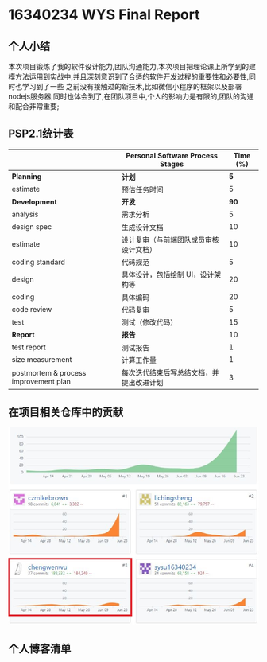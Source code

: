# 16340234 WYS Final Report

## 个人小结

本次项目锻炼了我的软件设计能力,团队沟通能力,本次项目把理论课上所学到的建模方法运用到实战中,并且深刻意识到了合适的软件开发过程的重要性和必要性,同时也学习到了一些
之前没有接触过的新技术,比如微信小程序的框架以及部署nodejs服务器,同时也体会到了,在团队项目中,个人的影响力是有限的,团队的沟通和配合非常重要;

## PSP2.1统计表

|                                       | Personal Software Process Stages         | Time (%) |
| ------------------------------------- | ---------------------------------------- | -------- |
| **Planning**                          | **计划**                                 | **5**   |
| estimate                              | 预估任务时间                             | 5       |
| **Development**                       | **开发**                                 | **90**   |
| analysis                              | 需求分析                                 | 5       |
| design spec                           | 生成设计文档                             | 10        |
| estimate                              | 设计复审（与前端团队成员审核设计文档）   | 10       |
| coding standard                       | 代码规范                                 | 5        |
| design                                | 具体设计，包括绘制 UI，设计架构等        | 20       |
| coding                                | 具体编码                                 | 20       |
| code review                           | 代码复审                                 | 5        |
| test                                  | 测试（修改代码）                         | 15       |
| **Report**                            | **报告**                                 | 10       |
| test report                           | 测试报告                                 | 1        |
| size measurement                      | 计算工作量                               | 1        |
| postmortem & process improvement plan | 每次迭代结束后写总结文档，并提出改进计划 | 3        |



## 在项目相关仓库中的贡献

![](image/16340236.JPG)

## 个人博客清单
